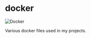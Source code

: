 # docker

![Docker](https://github.com/mihaigalos/docker/workflows/Docker/badge.svg) 

Various docker files used in my projects.
